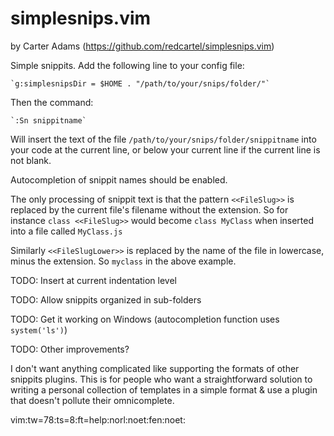 # simplesnips.vim

by Carter Adams (https://github.com/redcartel/simplesnips.vim)

Simple snippits. Add the following line to your config file:

    `g:simplesnipsDir = $HOME . "/path/to/your/snips/folder/"`

Then the command:

    `:Sn snippitname`

Will insert the text of the file `/path/to/your/snips/folder/snippitname` 
into your code at the current line, or below your current line if the
current line is not blank.

Autocompletion of snippit names should be enabled.

The only processing of snippit text is that the pattern `<<FileSlug>>` is
replaced by the current file's filename without the extension. So for instance
`class <<FileSlug>>` would become `class MyClass` when inserted into a file 
called `MyClass.js`

Similarly `<<FileSlugLower>>` is replaced by the name of the file in lowercase,
minus the extension. So `myclass` in the above example.



TODO: Insert at current indentation level

TODO: Allow snippits organized in sub-folders

TODO: Get it working on Windows (autocompletion function uses `system('ls')`)

TODO: Other improvements?

I don't want anything complicated like supporting the formats of other snippits
plugins. This is for people who want a straightforward solution to writing a
personal collection of templates in a simple format & use a plugin that doesn't
pollute their omnicomplete.

vim:tw=78:ts=8:ft=help:norl:noet:fen:noet:
